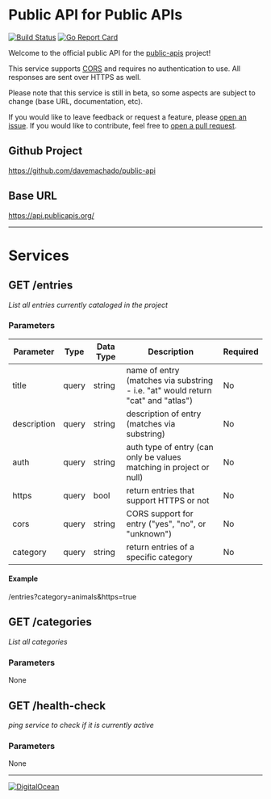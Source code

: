 # Public API for Public APIs

[![Build Status](https://travis-ci.org/davemachado/public-api.svg?branch=master)](https://travis-ci.org/davemachado/public-api)
[![Go Report Card](https://goreportcard.com/badge/github.com/davemachado/public-api)](https://goreportcard.com/report/github.com/davemachado/public-api)

Welcome to the official public API for the [public-apis](https://github.com/toddmotto/public-apis) project!

This service supports [CORS](https://developer.mozilla.org/en-US/docs/Web/HTTP/CORS) and requires no authentication to use. All responses are sent over HTTPS as well.

Please note that this service is still in beta, so some aspects are subject to change (base URL, documentation, etc).

If you would like to leave feedback or request a feature, please [open an issue](https://github.com/davemachado/public-api/issues). If you would like to contribute, feel free to [open a pull request](https://github.com/davemachado/public-api/pulls).

## Github Project
https://github.com/davemachado/public-api

## Base URL
https://api.publicapis.org/

---

# Services
## **GET** /entries

*List all entries currently cataloged in the project*

### Parameters
Parameter | Type | Data Type | Description | Required
| --- | --- | --- | --- | --- |
| title | query | string | name of entry (matches via substring - i.e. "at" would return "cat" and "atlas") | No |
| description | query | string | description of entry (matches via substring) | No |
| auth | query | string | auth type of entry (can only be values matching in project or null) | No |
| https | query | bool | return entries that support HTTPS or not | No |
| cors | query | string | CORS support for entry ("yes", "no", or "unknown") | No |
| category | query | string | return entries of a specific category | No |

#### Example
/entries?category=animals&https=true

## **GET** /categories

*List all categories*

### Parameters
None

## **GET** /health-check

*ping service to check if it is currently active*

### Parameters
None

---
[![DigitalOcean](static/DO_Powered_by_Badge_black.png)](https://www.digitalocean.com/)
